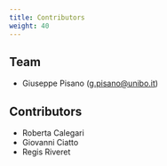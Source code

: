 ```yaml
---
title: Contributors
weight: 40 
---
```


## Team
- Giuseppe Pisano (g.pisano@unibo.it)

## Contributors
- Roberta Calegari
- Giovanni Ciatto
- Regis Riveret
